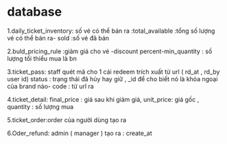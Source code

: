 # database
1.daily_ticket_inventory: số vé có thể bán ra :total_available :tổng số lượng vé có thể bán ra- sold :số vé đã bán 

2.buld_pricing_rule :giảm giá cho vé -discount percent-min_quantity : số lượng tối thiểu mua là bn

3.ticket_pass: staff quét mã cho 1 cái redeem trích xuất từ url ( rd_at , rd_by user id) status : trạng thái đã hủy hay giữ , _id để cho biết nó là khóa ngoại của brand nào- code : từ url ra 

4.ticket_detail: final_price : giá sau khi giảm giá, unit_price: giá gốc , quantity : số lượng mua 

5.ticket_order:order của người dùng tạo ra 

6.Oder_refund: admin ( manager ) tạo ra : create_at  
